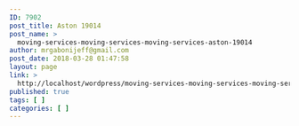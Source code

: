 ```yaml
---
ID: 7902
post_title: Aston 19014
post_name: >
  moving-services-moving-services-moving-services-aston-19014
author: mrgabonijeff@gmail.com
post_date: 2018-03-28 01:47:58
layout: page
link: >
  http://localhost/wordpress/moving-services-moving-services-moving-services-aston-19014/
published: true
tags: [ ]
categories: [ ]
---
```

